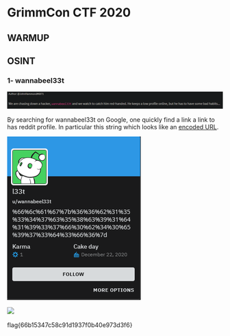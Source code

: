# GrimmCon CTF 2020

## WARMUP



## OSINT

### 1- wannabeel33t

![](images/wannabeel33t.png)

By searching for wannabeel33t on Google, one quickly find a link a link to has reddit profile. In particular this string which looks like an [encoded URL](https://fr.wikipedia.org/wiki/Encodage-pourcent).

![](images/reddit_profile.png)

![](images/wanabee_flag.png)


flag{66b15347c58c91d1937f0b40e973d3f6}
